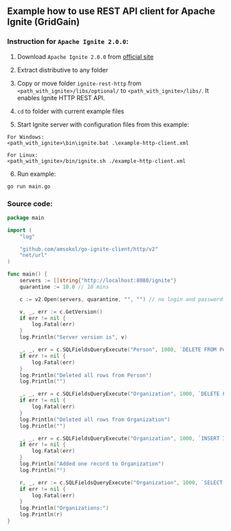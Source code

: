 ## Example how to use REST API client for Apache Ignite (GridGain)
### Instruction for `Apache Ignite 2.0.0`:
1. Download `Apache Ignite 2.0.0` from [official site](http://apache-mirror.rbc.ru/pub/apache//ignite/2.0.0/apache-ignite-fabric-2.0.0-bin.zip)

2. Extract distributive to any folder

3. Copy or move folder `ignite-rest-http` from `<path_with_ignite>/libs/optional/`  to `<path_with_ignite>/libs/`. It enables Ignite HTTP REST API.

4. `cd` to folder with current example files

5. Start Ignite server with configuration files from this example:
```shell
For Windows:
<path_with_ignite>\bin\ignite.bat .\example-http-client.xml

For Linux:
<path_with_ignite>/bin/ignite.sh ./example-http-client.xml
```
6. Run example:
```
go run main.go
```

### Source code:
```go
package main

import (
	"log"

	"github.com/amsokol/go-ignite-client/http/v2"
	"net/url"
)

func main() {
	servers := []string{"http://localhost:8080/ignite"}
	quarantine := 10.0 // 10 mins

	c := v2.Open(servers, quarantine, "", "") // no login and password

	v, _, err := c.GetVersion()
	if err != nil {
		log.Fatal(err)
	}
	log.Println("Server version is", v)

	_, _, err = c.SQLFieldsQueryExecute("Person", 1000, `DELETE FROM Person`, url.Values{})
	if err != nil {
		log.Fatal(err)
	}
	log.Println("Deleted all rows from Person")
	log.Println("")

	_, _, err = c.SQLFieldsQueryExecute("Organization", 1000, `DELETE FROM Organization`, url.Values{})
	if err != nil {
		log.Fatal(err)
	}
	log.Println("Deleted all rows from Organization")
	log.Println("")

	_, _, err = c.SQLFieldsQueryExecute("Organization", 1000, `INSERT INTO Organization(_key, name) VALUES(1, 'Org 1')`, url.Values{})
	if err != nil {
		log.Fatal(err)
	}
	log.Println("Added one record to Organization")
	log.Println("")

	r, _, err := c.SQLFieldsQueryExecute("Organization", 1000, `SELECT _key, name FROM  Organization`, url.Values{})
	if err != nil {
		log.Fatal(err)
	}
	log.Println("Organizations:")
	log.Println(r)
}
```
